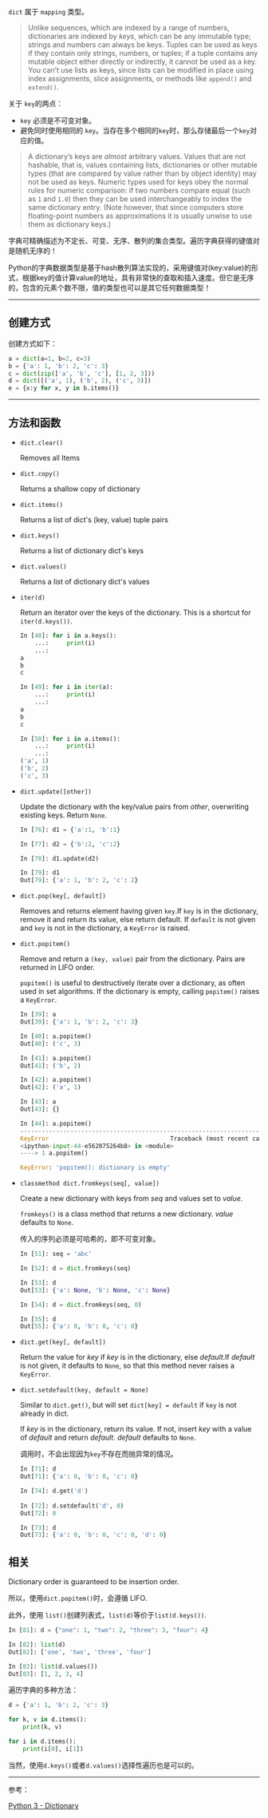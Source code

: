 `dict` 属于 `mapping` 类型。

> Unlike sequences, which are indexed by a range of numbers, dictionaries are indexed by *keys*, which can be any immutable type; strings and numbers can always be keys.  Tuples can be used as keys if they contain only strings, numbers, or tuples; if a tuple contains any mutable object either directly or indirectly, it cannot be used as a key. You can’t use lists as keys, since lists can be modified in place using index assignments, slice assignments, or methods like `append()` and `extend()`.

关于 `key`的两点：

* `key` 必须是不可变对象。
* 避免同时使用相同的 `key`。当存在多个相同的`key`时，那么存储最后一个`key`对应的值。

> A dictionary’s keys are *almost* arbitrary values.  Values that are not hashable, that is, values containing lists, dictionaries or other mutable types (that are compared by value rather than by object identity) may not be used as keys.  Numeric types used for keys obey the normal rules for numeric comparison: if two numbers compare equal (such as `1` and `1.0`) then they can be used interchangeably to index the same dictionary entry.  (Note however, that since computers store floating-point numbers as approximations it is usually unwise to use them as dictionary keys.)

字典可精确描述为不定长、可变、无序、散列的集合类型。遍历字典获得的键值对是随机无序的！

Python的字典数据类型是基于hash散列算法实现的，采用键值对(key:value)的形式，根据key的值计算value的地址，具有非常快的查取和插入速度。但它是无序的，包含的元素个数不限，值的类型也可以是其它任何数据类型！

***

## 创建方式

创建方式如下：

```python
a = dict(a=1, b=2, c=3)
b = {'a': 1, 'b': 2, 'c': 3}
c = dict(zip(['a', 'b', 'c'], [1, 2, 3]))
d = dict([('a', 1), ('b', 2), ('c', 3)])
e = {x:y for x, y in b.items()}
```

***

##  方法和函数

* `dict.clear()`

  Removes all Items

* `dict.copy()`

  Returns a shallow copy of dictionary

* `dict.items()`

  Returns a list of dict's (key, value) tuple pairs

* `dict.keys()`

  Returns a list of dictionary dict's keys

* `dict.values()`

  Returns a list of dictionary dict's values

* `iter(d)`

   Return an iterator over the keys of the dictionary.  This is a shortcut for `iter(d.keys())`.

   ```python
   In [48]: for i in a.keys():
       ...:     print(i)
       ...:
   a
   b
   c
   
   In [49]: for i in iter(a):
       ...:     print(i)
       ...:
   a
   b
   c
   
   In [50]: for i in a.items():
       ...:     print(i)
       ...:
   ('a', 1)
   ('b', 2)
   ('c', 3)
   ```

* `dict.update([other])`

  Update the dictionary with the key/value pairs from *other*, overwriting existing keys.  Return `None`.

  ```python
  In [76]: d1 = {'a':1, 'b':1}
  
  In [77]: d2 = {'b':2, 'c':2}
  
  In [78]: d1.update(d2)
  
  In [79]: d1
  Out[79]: {'a': 1, 'b': 2, 'c': 2}
  ```

* `dict.pop(key[, default])`

  Removes and returns element having given `key`.If `key` is in the dictionary, remove it and return its value, else return default.  If `default` is not given and `key` is not in the dictionary,
  a `KeyError` is raised.

* `dict.popitem()`

  Remove and return a `(key, value)` pair from the dictionary. Pairs are returned in LIFO order.

  `popitem()` is useful to destructively iterate over a dictionary, as often used in set algorithms.  If the dictionary is empty, calling `popitem()` raises a `KeyError`.

  ```python
  In [39]: a
  Out[39]: {'a': 1, 'b': 2, 'c': 3}
  
  In [40]: a.popitem()
  Out[40]: ('c', 3)
  
  In [41]: a.popitem()
  Out[41]: ('b', 2)
  
  In [42]: a.popitem()
  Out[42]: ('a', 1)
  
  In [43]: a
  Out[43]: {}
  
  In [44]: a.popitem()
  ---------------------------------------------------------------------------
  KeyError                                  Traceback (most recent call last)
  <ipython-input-44-e562075264b8> in <module>
  ----> 1 a.popitem()
  
  KeyError: 'popitem(): dictionary is empty'
  ```

* `classmethod dict.fromkeys(seq[, value])`

   Create a new dictionary with keys from *seq* and values set to *value*.

   `fromkeys()` is a class method that returns a new dictionary. *value* defaults to `None`.

   传入的序列必须是可哈希的，即不可变对象。

   ```python
   In [51]: seq = 'abc'
   
   In [52]: d = dict.fromkeys(seq)
   
   In [53]: d
   Out[53]: {'a': None, 'b': None, 'c': None}
   
   In [54]: d = dict.fromkeys(seq, 0)
   
   In [55]: d
   Out[55]: {'a': 0, 'b': 0, 'c': 0}
   ```

* `dict.get(key[, default])`

   Return the value for *key* if *key* is in the dictionary, else *default*.If *default* is not given, it defaults to `None`, so that this method never raises a `KeyError`.

* `dict.setdefault(key, default = None)`

   Similar to `dict.get()`, but will set `dict[key] = default` if `key` is not already in dict.

   If *key* is in the dictionary, return its value.  If not, insert *key* with a value of *default* and return *default*.  *default* defaults to `None`.

   调用时，不会出现因为`key`不存在而抛异常的情况。

   ```python
   In [71]: d
   Out[71]: {'a': 0, 'b': 0, 'c': 0}
   
   In [74]: d.get('d')
       
   In [72]: d.setdefault('d', 0)
   Out[72]: 0
   
   In [73]: d
   Out[73]: {'a': 0, 'b': 0, 'c': 0, 'd': 0}
   ```

## 相关

Dictionary order is guaranteed to be insertion order.

所以，使用`dict.popitem()`时，会遵循 LIFO.

此外，使用 `list()`创建列表式，`list(d)`等价于`list(d.keys())`.

```python
In [81]: d = {"one": 1, "two": 2, "three": 3, "four": 4}

In [82]: list(d)
Out[82]: ['one', 'two', 'three', 'four']

In [83]: list(d.values())
Out[83]: [1, 2, 3, 4]
```

遍历字典的多种方法：

```python
d = {'a': 1, 'b': 2, 'c': 3}

for k, v in d.items():
    print(k, v)

for i in d.items():
    print(i[0], i[1])
```

当然，使用`d.keys()`或者`d.values()`选择性遍历也是可以的。

***

参考：

[Python 3 - Dictionary](https://www.tutorialspoint.com/python3/python_dictionary.htm)